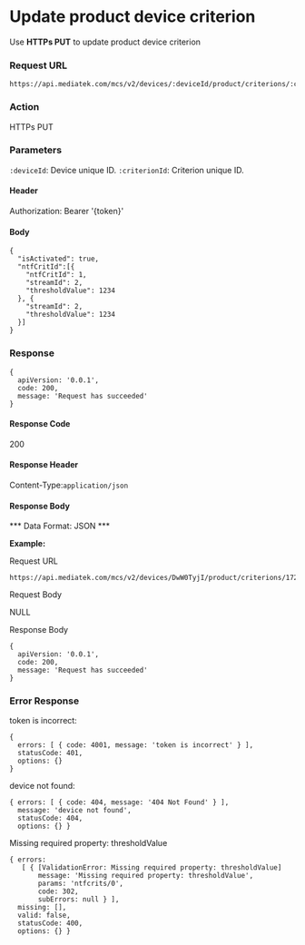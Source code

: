 # Update product device criterion

Use **HTTPs PUT** to update product device criterion

### Request URL

```
https://api.mediatek.com/mcs/v2/devices/:deviceId/product/criterions/:criterionId

```

### Action

HTTPs PUT

### Parameters

`:deviceId`: Device unique ID.
`:criterionId`: Criterion unique ID.

#### Header

Authorization: Bearer '{token}'

#### Body

```
{
  "isActivated": true,
  "ntfCritId":[{
    "ntfCritId": 1,
    "streamId": 2,
    "thresholdValue": 1234
  }, {
    "streamId": 2,
    "thresholdValue": 1234
  }]
}
```

### Response

```
{
  apiVersion: '0.0.1',
  code: 200,
  message: 'Request has succeeded'
}
```

#### Response Code

200

#### Response Header

Content-Type:`application/json`

#### Response Body

*** Data Format: JSON ***

**Example:**

Request URL

```
https://api.mediatek.com/mcs/v2/devices/DwW0TyjI/product/criterions/1727
```

Request Body

NULL

Response Body

```
{
  apiVersion: '0.0.1',
  code: 200,
  message: 'Request has succeeded'
}
```

### Error Response

token is incorrect:

```
{
  errors: [ { code: 4001, message: 'token is incorrect' } ],
  statusCode: 401,
  options: {}
}
```

device not found:

```
{ errors: [ { code: 404, message: '404 Not Found' } ],
  message: 'device not found',
  statusCode: 404,
  options: {} }
```

Missing required property: thresholdValue

```
{ errors:
   [ { [ValidationError: Missing required property: thresholdValue]
       message: 'Missing required property: thresholdValue',
       params: 'ntfcrits/0',
       code: 302,
       subErrors: null } ],
  missing: [],
  valid: false,
  statusCode: 400,
  options: {} }
```
